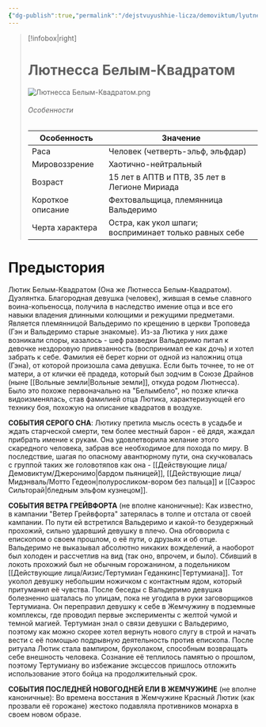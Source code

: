 ```yaml
---
{"dg-publish":true,"permalink":"/dejstvuyushhie-licza/demoviktum/lyutnessa-belym-kvadratom/","dgPassFrontmatter":true}
---
```


> [!infobox|right]
> # Лютнесса Белым-Квадратом
> ![Лютнесса Белым-Квадратом.png](/img/user/%D0%98%D0%B7%D0%BE%D0%B1%D1%80%D0%B0%D0%B6%D0%B5%D0%BD%D0%B8%D1%8F/%D0%9B%D1%8E%D1%82%D0%BD%D0%B5%D1%81%D1%81%D0%B0%20%D0%91%D0%B5%D0%BB%D1%8B%D0%BC-%D0%9A%D0%B2%D0%B0%D0%B4%D1%80%D0%B0%D1%82%D0%BE%D0%BC.png)
> ###### Особенности
> | Особенность | Значение |
> | ---- | ---- |
> | Раса | Человек (четверть-эльф, эльфдар)|
> | Мировоззрение | Хаотично-нейтральный |
> | Возраст | 15 лет в АПТВ и ПТВ, 35 лет в Легионе Мириада|
> | Короткое описание |Фехтовальщица, племянница Вальдеримо|
> | Черта характера | Остра, как укол шпаги; восприминает только равных себе|

# Предыстория

Лютик Белым-Квадратом (Она же Лютнесса Белым-Квадратом). Дуэлянтка.
Благородная девушка (человек), жившая в семье славного воина-копьеносца, получила в наследство имение отца и все его навыки владения длинными колющими и режущими предметами. Является племянницой Вальдеримо по крещению в церкви Троповеда (Гэн и Вальдеримо старые знакомые). Из-за Лютика у них даже возникали споры, казалось - шеф разведки Вальдеримо питал к девочке нездоровую привязанность (воспринимал ее как дочь) и хотел забрать к себе.
Фамилия её берет корни от одной из наложниц отца (Гэна), от которой произошла сама девушка. Если быть точнее, то не от матери, а от клички её прадеда, который был зодчим в Союзе Драйнов (ныне [[Вольные земли\|Вольные земли]], откуда родом Лютнесса). Было это похоже первоначально на "Белымбело", но позже кличка видоизменялась, став фамилией отца Лютика, характеризующей его технику боя, похожую на описание квадратов в воздухе. 

**СОБЫТИЯ СЕРОГО СНА**:
Лютику претила мысль осесть в усадьбе и ждать старческой смерти, тем более местный барон - её дядя, жаждал прибрать имение к рукам.
Она удовлетворила желание этого скаредного человека, забрав все необходимое для похода по миру.
В последствие, шагая по опасному авантюрному пути, она скучковалась с группой таких же головотяпов как она - [[Действующие лица/Демовиктум/Джеронимо\|бардом пьяницей]], [[Действующие лица/Мидэнваль/Мотто Гедеон\|полуросликом-вором без пальца]] и [[Саэрос Сильторай\|бледным эльфом кузнецом]]. 

**СОБЫТИЯ ВЕТРА ГРЕЙВФОРТА** (не вполне каноничные):
Как известно, в кампании "Ветер Грейвфорта" затерялась в толпе и отстала от своей кампании. По пути ей встретился Вальдеримо и какой-то безудержный прохожий, сильно ударвший девушку в плечо. Она обговорила с епископом о своем прошлом, о её пути, о друзьях и об отце. Вальдеримо не выказывал абсолютно никаких вожделений, а наоборот был холоден и рассчетлив на вид (так оно, впрочем, и было). Сбивший в локоть прохожий был не обычным горожанином, а подельником [[Действующие лица/Аизис/Тертумиан Геданкинс\|Тертумиана]]. Тот уколол девушку небольшим ножичком с контактным ядом, который притуманил её чувства. После беседы с Вальдеримо девушка болезненно шаталась по улицам, пока не угодила в руки заговорщиков Тертумиана. Он переправил девушку к себе в Жемчужину в подземные комплексы, где проводил первые эксперименты с желтой чумой и темной магией. Тертумиан знал о связи девушки с Вальдеримо, поэтому как можно скорее хотел вернуть нового слугу в строй и начать вести с её помощью подрывную деятельность против епископа. После ритуала Лютик стала вампиром, бруколаком, способным возвращать себе внешность человека. Сознание её теплилось памятью о прошлом, поэтому Тертумиану во избежание эксцессов пришлось отложить использование этого бойца на продолжительный срок. 

**СОБЫТИЯ ПОСЛЕДНЕЙ НОВОГОДНЕЙ ЕЛИ В ЖЕМЧУЖИНЕ** (не вполне каноничные):
Во времена восстания в Жемчужине Красный Лютик (как прозвали её горожане) жестоко подавляла противников монарха в своем новом образе.


